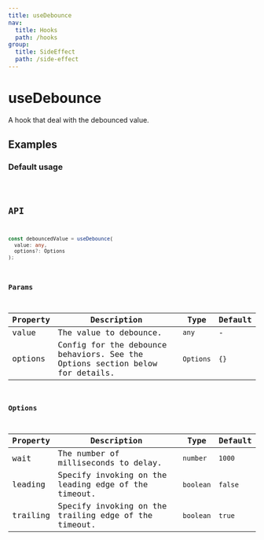 ```yaml
---
title: useDebounce
nav:
  title: Hooks
  path: /hooks
group:
  title: SideEffect
  path: /side-effect
---
```


# useDebounce

<Tag lang="en-US" tags="ssr&crossPlatform"></Tag>

A hook that deal with the debounced value.

## Examples

### Default usage

<code src="./demo/demo1.tsx" />

## API

```typescript
const debouncedValue = useDebounce(
  value: any,
  options?: Options
);
```

### Params

| Property | Description                                                                   | Type      | Default |
| -------- | ----------------------------------------------------------------------------- | --------- | ------- |
| value    | The value to debounce.                                                        | `any`     | -       |
| options  | Config for the debounce behaviors. See the Options section below for details. | `Options` | `{}`    |

### Options

| Property | Description                                           | Type      | Default |
| -------- | ----------------------------------------------------- | --------- | ------- |
| wait     | The number of milliseconds to delay.                  | `number`  | `1000`  |
| leading  | Specify invoking on the leading edge of the timeout.  | `boolean` | `false` |
| trailing | Specify invoking on the trailing edge of the timeout. | `boolean` | `true`  |

